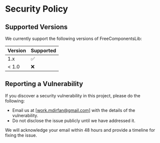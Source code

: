 # Security Policy

## Supported Versions

We currently support the following versions of FreeComponentsLib:

| Version | Supported |
| ------- | --------- |
| 1.x     | ✅        |
| < 1.0   | ❌        |

## Reporting a Vulnerability

If you discover a security vulnerability in this project, please do the following:

- Email us at [work.mdirfan@gmail.com] with the details of the vulnerability.
- Do not disclose the issue publicly until we have addressed it.

We will acknowledge your email within 48 hours and provide a timeline for fixing the issue.
